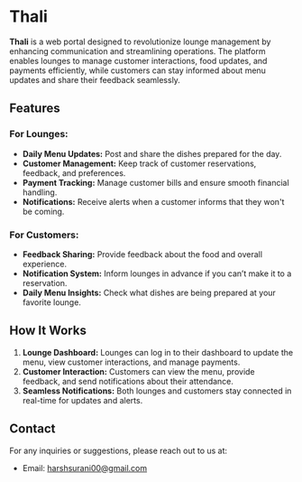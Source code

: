 # Thali

**Thali** is a web portal designed to revolutionize lounge management by enhancing communication and streamlining operations. The platform enables lounges to manage customer interactions, food updates, and payments efficiently, while customers can stay informed about menu updates and share their feedback seamlessly.

## Features

### For Lounges:
- **Daily Menu Updates:** Post and share the dishes prepared for the day.
- **Customer Management:** Keep track of customer reservations, feedback, and preferences.
- **Payment Tracking:** Manage customer bills and ensure smooth financial handling.
- **Notifications:** Receive alerts when a customer informs that they won't be coming.

### For Customers:
- **Feedback Sharing:** Provide feedback about the food and overall experience.
- **Notification System:** Inform lounges in advance if you can’t make it to a reservation.
- **Daily Menu Insights:** Check what dishes are being prepared at your favorite lounge.


## How It Works
1. **Lounge Dashboard:** Lounges can log in to their dashboard to update the menu, view customer interactions, and manage payments.
2. **Customer Interaction:** Customers can view the menu, provide feedback, and send notifications about their attendance.
3. **Seamless Notifications:** Both lounges and customers stay connected in real-time for updates and alerts.

## Contact
For any inquiries or suggestions, please reach out to us at:
- Email: harshsurani00@gmail.com

